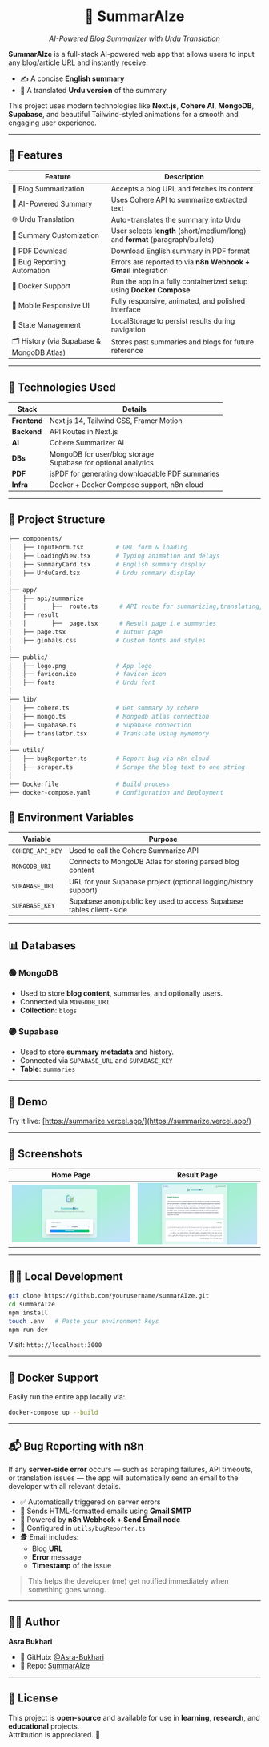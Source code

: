 <h1 align="center">🧠 SummarAIze</h1>
<p align="center"><i>AI-Powered Blog Summarizer with Urdu Translation</i></p>

**SummarAIze** is a full-stack AI-powered web app that allows users to input any blog/article URL and instantly receive:
- ✍️ A concise **English summary**
- 💬 A translated **Urdu version** of the summary

This project uses modern technologies like **Next.js**, **Cohere AI**, **MongoDB**, **Supabase**, and beautiful Tailwind-styled animations for a smooth and engaging user experience.

---

## 🚀 Features

| Feature                                   | Description                                                                    |
| ------------------------------------------|------------------------------------------------------------------------------- |
| 🔗 Blog Summarization                     | Accepts a blog URL and fetches its content                                     |
| 🧠 AI-Powered Summary                     | Uses Cohere API to summarize extracted text                                    |
| 🌐 Urdu Translation                       | Auto-translates the summary into Urdu                                          |
| 📏 Summary Customization                  | User selects **length** (short/medium/long) and **format** (paragraph/bullets) |
| 🧾 PDF Download                           | Download English summary in PDF format                                         |
| 🐞 Bug Reporting Automation               | Errors are reported to via **n8n Webhook + Gmail** integration                 |
| 🐳 Docker Support                         | Run the app in a fully containerized setup using **Docker Compose**            |
| 📱 Mobile Responsive UI                   | Fully responsive, animated, and polished interface                             |
| 🧩 State Management                       | LocalStorage to persist results during navigation                              |
| 🗂️ History (via Supabase & MongoDB Atlas) | Stores past summaries and blogs for future reference                           |


---

## 🧱 Technologies Used

| Stack        | Details                                                              |
| ------------ | -------------------------------------------------------------------- |
| **Frontend** | Next.js 14, Tailwind CSS, Framer Motion                              |
| **Backend**  | API Routes in Next.js                                                |
| **AI**       | Cohere Summarizer AI                                                 |
| **DBs**      | MongoDB for user/blog storage<br>Supabase for optional analytics     |
| **PDF**      | jsPDF for generating downloadable PDF summaries                      |
| **Infra**    | Docker + Docker Compose support, n8n cloud                           |

---

## 🧬 Project Structure

```bash
├── components/
│   ├── InputForm.tsx         # URL form & loading
│   ├── LoadingView.tsx       # Typing animation and delays
│   ├── SummaryCard.tsx       # English summary display
│   ├── UrduCard.tsx          # Urdu summary display
│
├── app/
│   ├── api/summarize
│   │       ├──  route.ts      # API route for summarizing,translating,storing
│   ├── result
│   │       ├──  page.tsx      # Result page i.e summaries
│   ├── page.tsx              # Iutput page
│   ├── globals.css           # Custom fonts and styles
│
├── public/
│   ├── logo.png              # App logo
│   ├── favicon.ico           # favicon icon
│   ├── fonts                 # Urdu font
│   
├── lib/
│   ├── cohere.ts             # Get summary by cohere
│   ├── mongo.ts              # Mongodb atlas connection
│   ├── supabase.ts           # Supabase connection
│   ├── translator.tsx        # Translate using mymemory
│   
├── utils/
│   ├── bugReporter.ts        # Report bug via n8n cloud
│   ├── scraper.ts            # Scrape the blog text to one string
│
├── Dockerfile                # Build process
├── docker-compose.yaml       # Configuration and Deployment
```


## 📁 Environment Variables

| Variable         | Purpose                                                             |
| ---------------- | ------------------------------------------------------------------- |
| `COHERE_API_KEY` | Used to call the Cohere Summarize API                               |
| `MONGODB_URI`    | Connects to MongoDB Atlas for storing parsed blog content           |
| `SUPABASE_URL`   | URL for your Supabase project (optional logging/history support)    |
| `SUPABASE_KEY`   | Supabase anon/public key used to access Supabase tables client-side |


---

## 📊 Databases

### 🟢 MongoDB

* Used to store **blog content**, summaries, and optionally users.
* Connected via `MONGODB_URI`
* **Collection**: `blogs`

### 🟣 Supabase

* Used to store **summary metadata** and history.
* Connected via `SUPABASE_URL` and `SUPABASE_KEY`
* **Table**: `summaries`


---

## 📸 Demo

Try it live: [https://summarize.vercel.app/](https://summarize.vercel.app/)


---

## 📸 Screenshots

| Home Page                       | Result Page                         |
| ------------------------------- | ----------------------------------- |
| ![Home](./screenshots/home.png) | ![Result](./screenshots/result.png) |


---

## 👨‍💻 Local Development 

```bash
git clone https://github.com/yourusername/summarAIze.git
cd summarAIze
npm install
touch .env   # Paste your environment keys
npm run dev
```

Visit: `http://localhost:3000`

---

## 🐳 Docker Support

Easily run the entire app locally via:

```bash
docker-compose up --build
```

---

## 📬 Bug Reporting with n8n

If any **server-side error** occurs — such as scraping failures, API timeouts, or translation issues — the app will automatically send an email to the developer with all relevant details.

- ✅ Automatically triggered on server errors
- 📩 Sends HTML-formatted emails using **Gmail SMTP**
- 🔁 Powered by **n8n Webhook + Send Email node**
- 🔧 Configured in `utils/bugReporter.ts`
- 🕵️ Email includes:
  - Blog **URL**
  - **Error** message
  - **Timestamp** of the issue

> This helps the developer (me) get notified immediately when something goes wrong.

---

## 👩‍🎓 Author

**Asra Bukhari**  

- 🐙 GitHub: [@Asra-Bukhari](https://github.com/Asra-Bukhari)  
- 📁 Repo: [SummarAIze](https://github.com/Asra-Bukhari/summarize)

---

## 📜 License

This project is **open-source** and available for use in **learning**, **research**, and **educational** projects.  
Attribution is appreciated. 💙

